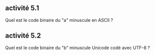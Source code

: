 ## activité 5.1
Quel est le code binaire du "a" minuscule en ASCII ?

## activité 5.2

Quel est le code binaire du "b" minuscule Unicode codé avec UTF-8 ?

